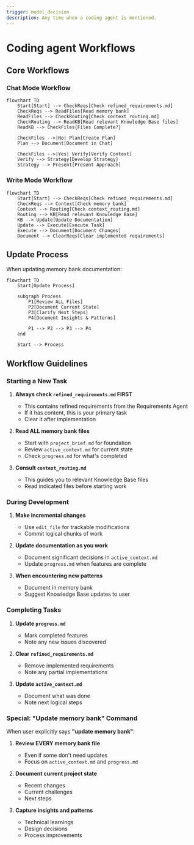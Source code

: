```yaml
---
trigger: model_decision
description: Any time when a coding agent is mentioned.
---
```


# Coding agent Workflows

## Core Workflows

### Chat Mode Workflow

```mermaid
flowchart TD
    Start[Start] --> CheckReqs[Check refined_requirements.md]
    CheckReqs --> ReadFiles[Read memory bank]
    ReadFiles --> CheckRouting[Check context_routing.md]
    CheckRouting --> ReadKB[Read relevant Knowledge Base files]
    ReadKB --> CheckFiles{Files Complete?}

    CheckFiles -->|No| Plan[Create Plan]
    Plan --> Document[Document in Chat]

    CheckFiles -->|Yes| Verify[Verify Context]
    Verify --> Strategy[Develop Strategy]
    Strategy --> Present[Present Approach]
```

### Write Mode Workflow

```mermaid
flowchart TD
    Start[Start] --> CheckReqs[Check refined_requirements.md]
    CheckReqs --> Context[Check memory bank]
    Context --> Routing[Check context_routing.md]
    Routing --> KB[Read relevant Knowledge Base]
    KB --> Update[Update Documentation]
    Update --> Execute[Execute Task]
    Execute --> Document[Document Changes]
    Document --> ClearReqs[Clear implemented requirements]
```

## Update Process

When updating memory bank documentation:

```mermaid
flowchart TD
    Start[Update Process]
    
    subgraph Process
        P1[Review ALL Files]
        P2[Document Current State]
        P3[Clarify Next Steps]
        P4[Document Insights & Patterns]
        
        P1 --> P2 --> P3 --> P4
    end
    
    Start --> Process
```

## Workflow Guidelines

### Starting a New Task

1. **Always check `refined_requirements.md` FIRST**
   - This contains refined requirements from the Requirements Agent
   - If it has content, this is your primary task
   - Clear it after implementation

2. **Read ALL memory bank files**
   - Start with `project_brief.md` for foundation
   - Review `active_context.md` for current state
   - Check `progress.md` for what's completed

3. **Consult `context_routing.md`**
   - This guides you to relevant Knowledge Base files
   - Read indicated files before starting work

### During Development

1. **Make incremental changes**
   - Use `edit_file` for trackable modifications
   - Commit logical chunks of work

2. **Update documentation as you work**
   - Document significant decisions in `active_context.md`
   - Update `progress.md` when features are complete

3. **When encountering new patterns**
   - Document in memory bank
   - Suggest Knowledge Base updates to user

### Completing Tasks

1. **Update `progress.md`**
   - Mark completed features
   - Note any new issues discovered

2. **Clear `refined_requirements.md`**
   - Remove implemented requirements
   - Note any partial implementations

3. **Update `active_context.md`**
   - Document what was done
   - Note next logical steps

### Special: "Update memory bank" Command

When user explicitly says **"update memory bank"**:

1. **Review EVERY memory bank file**
   - Even if some don't need updates
   - Focus on `active_context.md` and `progress.md`

2. **Document current project state**
   - Recent changes
   - Current challenges
   - Next steps

3. **Capture insights and patterns**
   - Technical learnings
   - Design decisions
   - Process improvements
